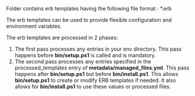 Folder contains erb templates having the following file format : *.erb

The erb templates can be used to provide flexible configuration and environment variables.

The erb templates are processed in 2 phases:
1. The first pass processes any entries in your env directory. This pass happens before **bin/setup.ps1** is called and is mandatory.
2. The second pass processes any entries specified in the processed_templates entry of **metadata/managed_files.yml**. This pass happens after **bin/setup.ps1** but before **bin/install.ps1**. This allows **bin/setup.ps1** to create or modify ERB templates if needed. It also allows for **bin/install.ps1** to use these values or processed files.
